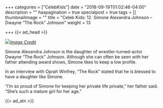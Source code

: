 +++
categories = ["CelebKids"]
date = "2018-09-19T01:02:46-04:00"
description = ""
haspagination = true
specialpost = true
tags = []
thumbnailImage = ""
title = "Celeb Kids: 12. Simone Alexandra Johnson – Dwayne “The Rock” Johnson"
weight = 13

+++
{{< ad_head >}}

![](/uploads/rock.jpg)[_Image Credit_](http://americanupbeat.com/kids-of-famous-parents-where-are-they-now/12/)

Simone Alexandra Johnson is the daughter of wrestler-turned-actor Dwayne “The Rock” Johnson. Although she can often be seen with her father attending award shows, Simone likes to keep a low profile.

In an interview with Oprah Winfrey, “The Rock” stated that he is blessed to have a daughter like Simone.

“I’m so proud of Simone for keeping her private life private,” her father said. “She’s such a mature girl for her age.”

{{< ad_atn >}}
